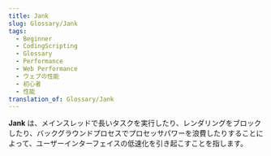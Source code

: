 ```yaml
---
title: Jank
slug: Glossary/Jank
tags:
  - Beginner
  - CodingScripting
  - Glossary
  - Performance
  - Web Performance
  - ウェブの性能
  - 初心者
  - 性能
translation_of: Glossary/Jank
---
```

<p><strong>Jank</strong> は、メインスレッドで長いタスクを実行したり、レンダリングをブロックしたり、バックグラウンドプロセスでプロセッサパワーを浪費したりすることによって、ユーザーインターフェイスの低速化を引き起こすことを指します。</p>
